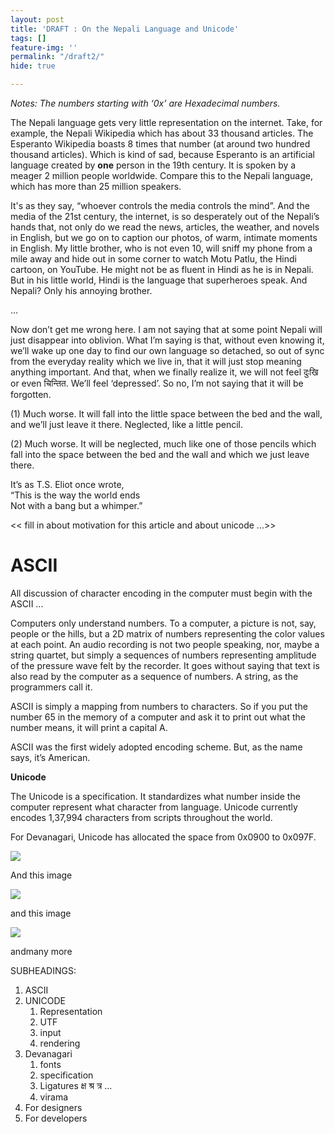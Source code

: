 ```yaml
---
layout: post
title: 'DRAFT : On the Nepali Language and Unicode'
tags: []
feature-img: ''
permalink: "/draft2/"
hide: true

---
```

_Notes: The numbers starting with ‘0x’ are Hexadecimal numbers._

The Nepali language gets very little representation on the internet. Take, for example, the Nepali Wikipedia which has about 33 thousand articles. The Esperanto Wikipedia boasts 8 times that number (at around two hundred thousand articles). Which is kind of sad, because Esperanto is an artificial language created by **one** person in the 19th century. It is spoken by a meager 2 million people worldwide. Compare this to the Nepali language, which has more than 25 million speakers.

It's as they say, “whoever controls the media controls the mind”. And the media of the 21st century, the internet, is so desperately out of the Nepali’s hands that, not only do we read the news, articles, the weather, and novels in English, but we go on to caption our photos, of warm, intimate moments in English. My little brother, who is not even 10, will sniff my phone from a mile away and hide out in some corner to watch Motu Patlu, the Hindi cartoon, on YouTube. He might not be as fluent in Hindi as he is in Nepali. But in his little world, Hindi is the language that superheroes speak. And Nepali? Only his annoying brother.

...

Now don’t get me wrong here. I am not saying that at some point Nepali will just disappear into oblivion. What I’m saying is that, without even knowing it, we’ll wake up one day to find our own language so detached, so out of sync from the everyday reality which we live in, that it will just stop meaning anything important. And that, when we finally realize it, we will not feel दुःखि or even चिन्तित. We’ll feel ‘depressed’. So no, I’m not saying that it will be forgotten.

(1) Much worse. It will fall into the little space between the bed and the wall, and we’ll just leave it there. Neglected, like a little pencil.

(2) Much worse. It will be neglected, much like one of those pencils which fall into the space between the bed and the wall and which we just leave there.

It’s as T.S. Eliot once wrote,  
“This is the way the world ends  
Not with a bang but a whimper.”

<< fill in about motivation for this article and about unicode ...>>

# ASCII

All discussion of character encoding in the computer must begin with the ASCII ...

Computers only understand numbers. To a computer, a picture is not, say, people or the hills, but a 2D matrix of numbers representing the color values at each point. An audio recording is not two people speaking, nor, maybe a string quartet, but simply a sequences of numbers representing amplitude of the pressure wave felt by the recorder. It goes without saying that text is also read by the computer as a sequence of numbers. A string, as the programmers call it.

ASCII is simply a mapping from numbers to characters. So if you put the number 65 in the memory of a computer and ask it to print out what the number means, it will print a capital A.

ASCII was the first widely adopted encoding scheme. But, as the name says, it’s American.

**Unicode**

The Unicode is a specification. It standardizes what number inside the computer represent what character from language. Unicode currently encodes 1,37,994 characters from scripts throughout the world.

For Devanagari, Unicode has allocated the space from 0x0900 to 0x097F.

![](https://nirav.com.np/assets/img/2019-06-16-175754_1366x768_scrot.png)

And this image

![](https://nirav.com.np/assets/img/2019-06-16-174910_1366x768_scrot.png)

and this image

![](https://nirav.com.np/assets/img/2019-06-16-180457_1366x768_scrot.png)

andmany more

SUBHEADINGS:

1. ASCII
2. UNICODE
   1. Representation
   2. UTF
   3. input
   4. rendering
3. Devanagari
   1. fonts
   2. specification
   3. Ligatures क्ष श्र त्र ...
   4. virama
4. For designers
5. For developers